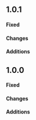 ## 1.0.1

#### Fixed
#### Changes
#### Additions

## 1.0.0

#### Fixed
#### Changes
#### Additions


[app-demo]: app-demo
[tinkoff-id]: tinkoff-id
